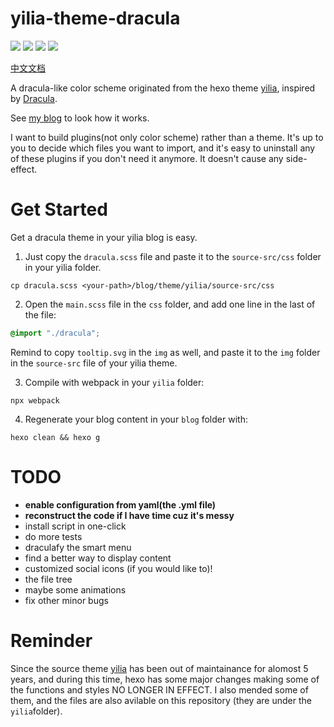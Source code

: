 # yilia-theme-dracula

![](https://img.shields.io/badge/hexo-5.4.0-blue)
![](https://img.shields.io/badge/node-14.17.4-blue)
![](https://img.shields.io/badge/yilia-4.0.0-blue)
![](https://img.shields.io/badge/IE-8+-red)

[中文文档](./README_CN.md)

A dracula-like color scheme originated from the hexo theme [yilia](https://github.com/litten/hexo-theme-yilia), inspired by [Dracula](https://draculatheme.com/).

See [my blog](https://natsunoyoru97.github.io/) to look how it works.

I want to build plugins(not only color scheme) rather than a theme. It's up to you to decide which files you want to import, and it's easy to uninstall any of these plugins if you don't need it anymore. It doesn't cause any side-effect.

# Get Started

Get a dracula theme in your yilia blog is easy. 

1. Just copy the ``dracula.scss`` file and paste it to the ``source-src/css`` folder in your yilia folder.

```shell
cp dracula.scss <your-path>/blog/theme/yilia/source-src/css
```

2. Open the ``main.scss`` file in the ``css`` folder, and add one line in the last of the file:

```scss
@import "./dracula";
```

Remind to copy ``tooltip.svg`` in the ``img`` as well, and paste it to the ``img`` folder in the ``source-src`` file of your yilia theme.

3. Compile with webpack in your ``yilia`` folder:

```shell
npx webpack
```


4. Regenerate your blog content in your ``blog`` folder with:

```shell
hexo clean && hexo g
```

# TODO

- **enable configuration from yaml(the .yml file)**
- **reconstruct the code if I have time cuz it's messy**
- install script in one-click
- do more tests
- draculafy the smart menu
- find a better way to display content
- customized social icons (if you would like to)! 
- the file tree
- maybe some animations
- fix other minor bugs

# Reminder

Since the source theme [yilia](https://github.com/litten/hexo-theme-yilia) has been out of maintainance for alomost 5 years, 
and during this time, hexo has some major changes making some of the functions and styles NO LONGER IN EFFECT. I also mended
some of them, and the files are also avilable on this repository (they are under the ``yilia``folder).
